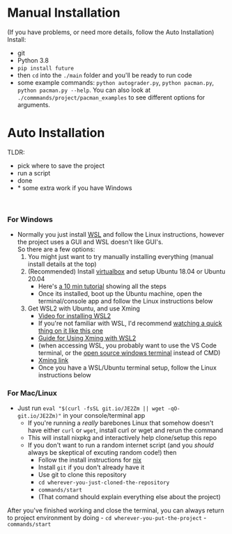 # Manual Installation

(If you have problems, or need more details, follow the Auto Installation) <br>
Install:
- git
- Python 3.8
- `pip install future`
- then `cd` into the `./main` folder and you'll be ready to run code
- some example commands: `python autograder.py`, `python pacman.py`, `python pacman.py --help`. You can also look at `./commmands/project/pacman_examples` to see different options for arguments.

# Auto Installation

TLDR:
- pick where to save the project
- run a script 
- done
- \* some extra work if you have Windows

<br>

### For Windows

* Normally you just install [WSL](https://youtu.be/av0UQy6g2FA?t=91) and follow the Linux instructions, however the project uses a GUI and WSL doesn't like GUI's. <br>So there are a few options:
    1. You might just want to try manually installing everything (manual install details at the top)
    2. (Recommended) Install [virtualbox](https://www.virtualbox.org/wiki/Downloads) and setup Ubuntu 18.04 or Ubuntu 20.04
        - Here's [a 10 min tutorial](https://youtu.be/QbmRXJJKsvs?t=62) showing all the steps
        - Once its installed, boot up the Ubuntu machine, open the terminal/console app and follow the Linux instructions below
    3. Get WSL2 with Ubuntu, and use Xming
        - [Video for installing WSL2](https://www.youtube.com/watch?v=8PSXKU6fHp8)
        - If you're not familiar with WSL, I'd recommend [watching a quick thing on it like this one](https://youtu.be/av0UQy6g2FA?t=91)
        - [Guide for Using Xming with WSL2](https://memotut.com/en/ab0ecee4400f70f3bd09/)
        - (when accessing WSL, you probably want to use the VS Code terminal, or the [open source windows terminal](https://github.com/microsoft/terminal) instead of CMD)
        - [Xming link](https://sourceforge.net/projects/xming/?source=typ_redirect)
        - Once you have a WSL/Ubuntu terminal setup, follow the Linux instructions below
        

### For Mac/Linux

* Just run `eval "$(curl -fsSL git.io/JE2Zm || wget -qO- git.io/JE2Zm)"` in your console/terminal app
    - If you're running a *really* barebones Linux that somehow doesn't have either `curl` or `wget`, install curl or wget and rerun the command
    - This will install nixpkg and interactively help clone/setup this repo
    - If you don't want to run a random internet script (and you *should* always be skeptical of excuting random code!) then
        - Follow the install instructions for [nix](https://nixos.org/guides/install-nix.html)
        - Install `git` if you don't already have it
        - Use git to clone this repository
        - `cd wherever-you-just-cloned-the-repository`
        - `commands/start`
        - (That comand should explain everything else about the project)


After you've finished working and close the terminal, you can always return to project environment by doing
    - `cd wherever-you-put-the-project`
    - `commands/start`